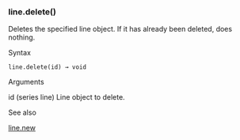 ### line.delete()

Deletes the specified line object. If it has already been deleted, does nothing.

Syntax

```
line.delete(id) → void
```

Arguments

id (series line) Line object to delete.

See also

[line.new](#fun_line.new)
